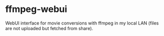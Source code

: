ffmpeg-webui
============

WebUI interface for movie conversions with ffmpeg in my local LAN (files are not uploaded but fetched from share).
